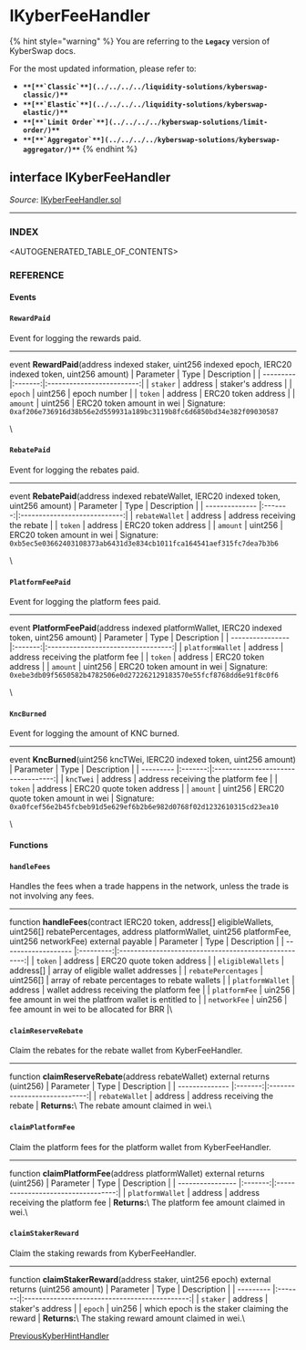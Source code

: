 # IKyberFeeHandler

{% hint style="warning" %}
You are referring to the **`Legacy`** version of KyberSwap docs.

For the most updated information, please refer to:

* **``**[**`Classic`**](../../../../liquidity-solutions/kyberswap-classic/)**``**
* **``**[**`Elastic`**](../../../../liquidity-solutions/kyberswap-elastic/)**``**
* **``**[**`Limit Order`**](../../../../kyberswap-solutions/limit-order/)**``**
* **``**[**`Aggregator`**](../../../../kyberswap-solutions/kyberswap-aggregator/)**``**
{% endhint %}

## interface IKyberFeeHandler

_Source_: [IKyberFeeHandler.sol](https://github.com/KyberNetwork/smart-contracts/blob/master/contracts/sol6/IKyberFeeHandler.sol)

***

### INDEX[​](https://docs.kyberswap.com/Legacy/api-abi/core-smart-contracts/api\_abi-ikyberfeehandler#index) <a href="#index" id="index"></a>

\<AUTOGENERATED\_TABLE\_OF\_CONTENTS>

### REFERENCE[​](https://docs.kyberswap.com/Legacy/api-abi/core-smart-contracts/api\_abi-ikyberfeehandler#reference) <a href="#reference" id="reference"></a>

#### Events[​](https://docs.kyberswap.com/Legacy/api-abi/core-smart-contracts/api\_abi-ikyberfeehandler#events) <a href="#events" id="events"></a>

#### `RewardPaid`[​](https://docs.kyberswap.com/Legacy/api-abi/core-smart-contracts/api\_abi-ikyberfeehandler#rewardpaid) <a href="#rewardpaid" id="rewardpaid"></a>

Event for logging the rewards paid.

***

event **RewardPaid**(address indexed staker, uint256 indexed epoch, IERC20 indexed token, uint256 amount) | Parameter | Type | Description | | --------- |:-------:|:-------------------------:| | `staker` | address | staker's address | | `epoch` | uint256 | epoch number | | `token` | address | ERC20 token address | | `amount` | uint256 | ERC20 token amount in wei | Signature: `0xaf206e736916d38b56e2d559931a189bc3119b8fc6d6850bd34e382f09030587`

\


#### `RebatePaid`[​](https://docs.kyberswap.com/Legacy/api-abi/core-smart-contracts/api\_abi-ikyberfeehandler#rebatepaid) <a href="#rebatepaid" id="rebatepaid"></a>

Event for logging the rebates paid.

***

event **RebatePaid**(address indexed rebateWallet, IERC20 indexed token, uint256 amount) | Parameter | Type | Description | | -------------- |:-------:|:----------------------------:| | `rebateWallet` | address | address receiving the rebate | | `token` | address | ERC20 token address | | `amount` | uint256 | ERC20 token amount in wei | Signature: `0xb5ec5e03662403108373ab6431d3e834cb1011fca164541aef315fc7dea7b3b6`

\


#### `PlatformFeePaid`[​](https://docs.kyberswap.com/Legacy/api-abi/core-smart-contracts/api\_abi-ikyberfeehandler#platformfeepaid) <a href="#platformfeepaid" id="platformfeepaid"></a>

Event for logging the platform fees paid.

***

event **PlatformFeePaid**(address indexed platformWallet, IERC20 indexed token, uint256 amount) | Parameter | Type | Description | | ---------------- |:-------:|:----------------------------------:| | `platformWallet` | address | address receiving the platform fee | | `token` | address | ERC20 token address | | `amount` | uint256 | ERC20 token amount in wei | Signature: `0xebe3db09f5650582b4782506e0d272262129183570e55fcf8768dd6e91f8c0f6`

\


#### `KncBurned`[​](https://docs.kyberswap.com/Legacy/api-abi/core-smart-contracts/api\_abi-ikyberfeehandler#kncburned) <a href="#kncburned" id="kncburned"></a>

Event for logging the amount of KNC burned.

***

event **KncBurned**(uint256 kncTWei, IERC20 indexed token, uint256 amount) | Parameter | Type | Description | | --------- |:-------:|:----------------------------------:| | `kncTwei` | address | address receiving the platform fee | | `token` | address | ERC20 quote token address | | `amount` | uint256 | ERC20 quote token amount in wei | Signature: `0xa0fcef56e2b45fcbeb91d5e629ef6b2b6e982d0768f02d1232610315cd23ea10`

\


#### Functions[​](https://docs.kyberswap.com/Legacy/api-abi/core-smart-contracts/api\_abi-ikyberfeehandler#functions) <a href="#functions" id="functions"></a>

#### `handleFees`[​](https://docs.kyberswap.com/Legacy/api-abi/core-smart-contracts/api\_abi-ikyberfeehandler#handlefees) <a href="#handlefees" id="handlefees"></a>

Handles the fees when a trade happens in the network, unless the trade is not involving any fees.

***

function **handleFees**(contract IERC20 token, address\[] eligibleWallets, uint256\[] rebatePercentages, address platformWallet, uint256 platformFee, uint256 networkFee) external payable | Parameter | Type | Description | | ------------------- |:---------:|:----------------------------------------------------:| | `token` | address | ERC20 quote token address | | `eligibleWallets` | address\[] | array of eligible wallet addresses | | `rebatePercentages` | uint256\[] | array of rebate percentages to rebate wallets | | `platformWallet` | address | wallet address receiving the platform fee | | `platformFee` | uin256 | fee amount in wei the platfrom wallet is entitled to | | `networkFee` | uin256 | fee amount in wei to be allocated for BRR |\


#### `claimReserveRebate`[​](https://docs.kyberswap.com/Legacy/api-abi/core-smart-contracts/api\_abi-ikyberfeehandler#claimreserverebate) <a href="#claimreserverebate" id="claimreserverebate"></a>

Claim the rebates for the rebate wallet from KyberFeeHandler.

***

function **claimReserveRebate**(address rebateWallet) external returns (uint256) | Parameter | Type | Description | | -------------- |:-------:|:----------------------------:| | `rebateWallet` | address | address receiving the rebate | **Returns:**\ The rebate amount claimed in wei.\


#### `claimPlatformFee`[​](https://docs.kyberswap.com/Legacy/api-abi/core-smart-contracts/api\_abi-ikyberfeehandler#claimplatformfee) <a href="#claimplatformfee" id="claimplatformfee"></a>

Claim the platform fees for the platform wallet from KyberFeeHandler.

***

function **claimPlatformFee**(address platformWallet) external returns (uint256) | Parameter | Type | Description | | ---------------- |:-------:|:----------------------------------:| | `platformWallet` | address | address receiving the platform fee | **Returns:**\ The platform fee amount claimed in wei.\


#### `claimStakerReward`[​](https://docs.kyberswap.com/Legacy/api-abi/core-smart-contracts/api\_abi-ikyberfeehandler#claimstakerreward) <a href="#claimstakerreward" id="claimstakerreward"></a>

Claim the staking rewards from KyberFeeHandler.

***

function **claimStakerReward**(address staker, uint256 epoch) external returns (uint256 amount) | Parameter | Type | Description | | --------- |:-------:|:---------------------------------------------:| | `staker` | address | staker's address | | `epoch` | uin256 | which epoch is the staker claiming the reward | **Returns:**\ The staking reward amount claimed in wei.\


[PreviousKyberHintHandler](https://docs.kyberswap.com/Legacy/api-abi/core-smart-contracts/api\_abi-kyberhinthandler)[\
](https://docs.kyberswap.com/Legacy/api-abi/core-smart-contracts/api\_abi-ikyberstaking)

